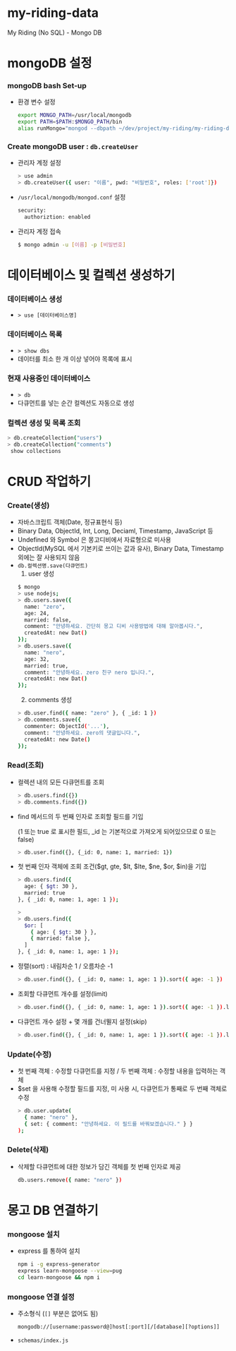 # my-riding-data
My Riding (No SQL) - Mongo DB

# mongoDB 설정

### mongoDB bash Set-up
- 환경 변수 설정
  ```bash
  export MONGO_PATH=/usr/local/mongodb
  export PATH=$PATH:$MONGO_PATH/bin
  alias runMongo="mongod --dbpath ~/dev/project/my-riding/my-riding-data/db --logpath ~/dev/project/my-riding/my-riding-data/log/mongo.log"
  ```

### Create mongoDB user : `db.createUser`
- 관리자 계정 설정
  ```bash
  > use admin
  > db.createUser({ user: "이름", pwd: "비밀번호", roles: ['root']})
  ```

- `/usr/local/mongodb/mongod.conf` 설정
  ```bash
  security:
    authoriztion: enabled
  ```

- 관리자 계정 접속
  ```bash
  $ mongo admin -u [이름] -p [비밀번호]
  ```

# 데이터베이스 및 컬렉션 생성하기

### 데이터베이스 생성
- `> use [데이터베이스명]`
### 데이터베이스 목록
- `> show dbs`
- 데이터를 최소 한 개 이상 넣어야 목록에 표시
### 현재 사용중인 데이터베이스
- `> db`
- 다큐먼트를 넣는 순간 컬렉션도 자동으로 생성

### 컬렉션 생성 및 목록 조회
```bash
> db.createCollection("users")
> db.createCollection("comments")
 show collections
```

# CRUD 작업하기

### Create(생성)
- 자바스크립트 객체(Date, 정규표현식 등)
- Binary Data, ObjectId, Int, Long, Deciaml, Timestamp, JavaScript 등
- Undefined 와 Symbol 은 몽고디비에서 자료형으로 미사용
- ObjectId(MySQL 에서 기본키로 쓰이는 값과 유사), Binary Data, Timestamp 외에는 잘 사용되지 않음
- `db.컬렉션명.save(다큐먼트)`
  1. user 생성
    ```bash
    $ mongo
    > use nodejs;
    > db.users.save({
      name: "zero",
      age: 24,
      married: false,
      comment: "안녕하세요. 간단히 몽고 디비 사용방법에 대해 알아봅시다.",
      createdAt: new Dat()
    });
    > db.users.save({
      name: "nero",
      age: 32,
      married: true,
      comment: "안녕하세요. zero 친구 nero 입니다.",
      createdAt: new Dat()
    });
    ```
  2. comments 생성
    ```bash
    > db.user.find({ name: "zero" }, { _id: 1 })
    > db.comments.save({
      commenter: ObjectId('...'),
      comment: "안녕하세요. zero의 댓글입니다.",
      createdAt: new Date()
    });
    ```

### Read(조회)
- 컬렉션 내의 모든 다큐먼트를 조회
  ```bash
  > db.users.find({})
  > db.comments.find({})
  ```
- find 메서드의 두 번째 인자로 조회할 필드를 기입
  
  (1 또는 true 로 표시한 필드, _id 는 기본적으로 가져오게 되어있으므로 0 또는 false)
  ```bash
  > db.user.find({}, {_id: 0, name: 1, married: 1})
  ```
- 첫 번째 인자 객체에 조회 조건($gt, gte, $lt, $lte, $ne, $or, $in)을 기입
  ```bash
  > db.users.find({
    age: { $gt: 30 },
    married: true
  }, { _id: 0, name: 1, age: 1 });

  > 
  > db.users.find({
    $or: [
      { age: { $gt: 30 } },
      { married: false },
    ]
  }, { _id: 0, name: 1, age: 1 });
  ```
- 정렬(sort) : 내림차순 1 / 오름차순 -1
  ```bash
  > db.user.find({}, { _id: 0, name: 1, age: 1 }).sort({ age: -1 })
  ```
- 조회할 다큐먼트 개수를 설정(limit)
  ```bash
  > db.user.find({}, { _id: 0, name: 1, age: 1 }).sort({ age: -1 }).limit(1)
  ```
- 다큐먼트 개수 설정 + 몇 개를 건너뛸지 설정(skip)
  ```bash
  > db.user.find({}, { _id: 0, name: 1, age: 1 }).sort({ age: -1 }).limit(1).skip(1)
  ```

### Update(수정)
- 첫 번째 객체 : 수정할 다큐먼트를 지정 / 두 번째 객체 : 수정할 내용을 입력하는 객체
- $set 을 사용해 수정할 필드를 지정, 미 사용 시, 다큐먼트가 통째로 두 번째 객체로 수정
  ```bash
  > db.user.update(
    { name: "nero" },
    { set: { comment: "안녕하세요. 이 필드를 바꿔보겠습니다." } }
  );
  ```

### Delete(삭제)
- 삭제할 다큐먼트에 대한 정보가 담긴 객체를 첫 번째 인자로 제공
  ```bash
  db.users.remove({ name: "nero" })
  ```

# 몽고 DB 연결하기
### mongoose 설치
- express 를 통하여 설치
  ```bash
  npm i -g express-generator
  express learn-mongoose --view=pug
  cd learn-mongoose && npm i
  ```

### mongoose 연결 설정
- 주소형식 (`[]` 부분은 없어도 됨)
  
  `mongodb://[username:password@]host[:port][/[database][?options]]`

- `schemas/index.js`
  
